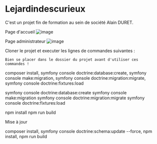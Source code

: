 ﻿# Lejardindescurieux

C'est un projet fin de formation au sein de société Alain DURET.

Page d'accueil
![image](https://user-images.githubusercontent.com/101636695/183625996-03e4af22-0b24-41d9-ac65-20b9cb9c0ca3.png)

Page administrateur
![image](https://user-images.githubusercontent.com/101636695/183626251-16478e1b-6845-49e2-9666-11d09d3b9d1a.png)

Cloner le projet et executer les lignes de commandes suivantes :

    Bien se placer dans le dossier du projet avant d'utiliser ces commandes !

composer install, 
symfony console doctrine:database:create, 
symfony console make:migration, 
symfony console doctrine:migration:migrate, 
symfony console doctrine:fixtures:load

symfony console doctrine:database:create
symfony console make:migration
symfony console doctrine:migration:migrate
symfony console doctrine:fixtures:load

npm install
npm run build

Mise à jour

composer install, 
symfony console doctrine:schema:update --force, 
npm install, 
npm run build
